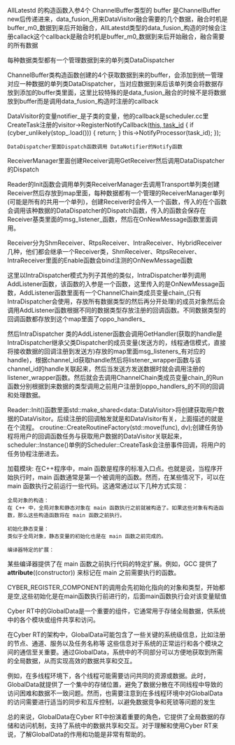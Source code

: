 AllLatestd 的构造函数入参4个 ChannelBuffer类型的 buffer 是ChannelBuffer new后传递进来，data_fusion_用来DataVisitor融合需要的几个数据，融合时机是buffer_m0_数据到来后开始融合，AllLatestd类型的data_fusion_构造的时候会注册callack这个callback是融合时机是buffer_m0_数据到来后开始融合，融合需要的所有数据

每种数据类型都有一个管理数据到来的单列类DataDispatcher

ChannelBuffer类构造函数创建的4个获取数据到来的buffer，会添加到统一管理对应一种数据的单列类DataDispatcher，当对应数据到来后该单列类会将数据存放到添加的buffer类里面，这里比较特殊的是data_fusion_融合的时候不是将数据放到buffer而是调用data_fusion_构造时注册的callback

DataVisitor的变量notifier_是子类的变量，他的callback是scheduler.cc里CreateTask注册的visitor->RegisterNotifyCallback([this, task_id]() {
      if (cyber_unlikely(stop_.load())) {
        return;
      }
      this->NotifyProcessor(task_id);
    });

    DataDispatcher里面Dispatch函数调用 DataNotifier的Notify函数


ReceiverManager里面创建Receiver调用GetReceiver然后调用DataDispatcher的Dispatch

Reader的Init函数会调用单列类ReceiverManager去调用Transport单列类创建Receiver然后存放到map里面，每种数据都有一个管理的ReceiverManager单列(可能是所有的共用一个单列)，创建Receiver时会传入一个函数，传入的在个函数会调用该种数据的DataDispatcher的Dispatch函数，传入的函数会保存在Receiver基类里面的msg_listener_函数，然后在OnNewMessage函数里面调用。

Receiver分为ShmReceiver、RtpsReceiver、IntraReceiver、HybridReceiver几种，他们都会继承一个Receiver类，ShmReceiver、RtpsReceiver、IntraReceiver里面的Enable函数会bind注测的OnNewMessage函数

这里以IntraDispatcher模式为列子其他的类似，IntraDispatcher单列调用AddListener函数，该函数的入参是一个函数，这里传入的是OnNewMessage函数，AddListener函数里面有一个ChannelChain类成员变量chain_(只有IntraDispatcher会使用，存放所有数据类型的然后再分开处理)的成员对象然后会调用AddListener函数根据不同的数据类型存放注册的回调函数。不同数据类型的回调函数都存放到这个map里面了oppo_handlers_

然后IntraDispatcher 类的AddListener函数会调用GetHandler(获取的handle是IntraDispatcher继承父类Dispatcher的成员变量(发送方的，线程通信模式，直接将接收数据的回调注册到发送方)存放的map里面msg_listeners_有对应的handle)，根据channel_id获取handle然后将listener_wrapper函数与该channel_id的handle关联起来，然后当发送方发送数据时就会调用注册的listener_wrapper函数。然后就会去调用ChannelChain类成员变量chain_的Run函数分别根据到来数据的类型调用之前用户注册到oppo_handlers_的不同的回调和处理数据。





Reader<MessageT>::Init()函数里面std::make_shared<data::DataVisitor<MessageT>>将创建获取用户数据的DataVisitor。后续注册的回调触发就是和DataVisitor有关，上面描述的就是在个流程。
croutine::CreateRoutineFactory<MessageT>(std::move(func), dv);创建任务协程将用户的回调函数任务与获取用户数据的DataVisitor关联起来，scheduler::Instance()单例的Scheduler::CreateTask会注册事件回调，将用户的任务协程注册进去。








加载模块:
在C++程序中，main 函数是程序的标准入口点。也就是说，当程序开始执行时，main 函数通常是第一个被调用的函数。然而，在某些情况下，可以在 main 函数执行之前运行一些代码。这通常通过以下几种方式实现：

    ‌全局对象的构造‌：
    在 C++ 中，全局对象和静态对象在 main 函数执行之前就被构造了。如果这些对象有构造函数，那么这些构造函数将在 main 函数之前执行。

    ‌初始化静态变量‌：
    类似于全局对象，静态变量的初始化也是在 main 函数之前完成的。

    编译器特定的扩展‌：
某些编译器提供了在 main 函数之前执行代码的特定扩展。例如，GCC 提供了 __attribute__((constructor)) 来标记在 main 之前需要执行的函数。



CYBER_REGISTER_COMPONENT的调用会先初始化指向的对象和类型，开始都是空,这些初始化是在main函数执行前进行的，后面main函数执行会对该变量赋值




‌Cyber RT中的GlobalData是一个重要的组件，它通常用于存储全局数据，供系统中的各个模块或组件共享和访问‌。

在Cyber RT的架构中，GlobalData可能包含了一些关键的系统级信息，比如注册的节点、通道、服务以及任务名称等‌
这些信息对于系统的正常运行和各个模块之间的通信至关重要。通过GlobalData，系统中的不同部分可以方便地获取到所需的全局数据，从而实现高效的数据共享和交互。

例如，在多线程环境下，各个线程可能需要访问共同的资源或数据。此时，GlobalData就提供了一个集中的存储位置，避免了数据分散在不同线程中导致的访问困难和数据不一致问题。然而，也需要注意到在多线程环境中对GlobalData的访问需要进行适当的同步和互斥控制，以避免数据竞争和死锁等问题的发生‌

总的来说，GlobalData在Cyber RT中扮演着重要的角色，它提供了全局数据的存储和访问机制，支持了系统中的数据共享和交互。对于理解和使用Cyber RT来说，了解GlobalData的作用和功能是非常有帮助的。

